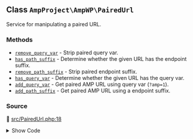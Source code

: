 ## Class `AmpProject\AmpWP\PairedUrl`

Service for manipulating a paired URL.

### Methods

* [`remove_query_var`](../method/PairedUrl/remove_query_var.md) - Strip paired query var.
* [`has_path_suffix`](../method/PairedUrl/has_path_suffix.md) - Determine whether the given URL has the endpoint suffix.
* [`remove_path_suffix`](../method/PairedUrl/remove_path_suffix.md) - Strip paired endpoint suffix.
* [`has_query_var`](../method/PairedUrl/has_query_var.md) - Determine whether the given URL has the query var.
* [`add_query_var`](../method/PairedUrl/add_query_var.md) - Get paired AMP URL using query var (`?amp=1`).
* [`add_path_suffix`](../method/PairedUrl/add_path_suffix.md) - Get paired AMP URL using a endpoint suffix.
### Source

:link: [src/PairedUrl.php:18](/src/PairedUrl.php#L18-L146)

<details>
<summary>Show Code</summary>

```php
final class PairedUrl implements Service {

	/**
	 * Strip paired query var.
	 *
	 * @param string $url URL (or REQUEST_URI).
	 * @return string URL.
	 */
	public function remove_query_var( $url ) {
		return remove_query_arg( amp_get_slug(), $url );
	}

	/**
	 * Determine whether the given URL has the endpoint suffix.
	 *
	 * @param string $url URL (or REQUEST_URI).
	 * @return bool Has endpoint suffix.
	 */
	public function has_path_suffix( $url ) {
		$path    = wp_parse_url( $url, PHP_URL_PATH );
		$pattern = sprintf(
			':/%s/?$:',
			preg_quote( amp_get_slug(), ':' )
		);

		return (bool) preg_match( $pattern, $path );
	}

	/**
	 * Strip paired endpoint suffix.
	 *
	 * @param string $url URL (or REQUEST_URI).
	 * @return string URL.
	 */
	public function remove_path_suffix( $url ) {
		return preg_replace(
			sprintf(
				':/%s(?=/?(\?|#|$)):',
				preg_quote( amp_get_slug(), ':' )
			),
			'',
			$url
		);
	}

	/**
	 * Determine whether the given URL has the query var.
	 *
	 * @param string $url URL (or REQUEST_URI).
	 * @return bool Has query var.
	 */
	public function has_query_var( $url ) {
		$parsed_url = wp_parse_url( $url );
		if ( ! empty( $parsed_url['query'] ) ) {
			$query_vars = [];
			wp_parse_str( $parsed_url['query'], $query_vars );
			if ( isset( $query_vars[ amp_get_slug() ] ) ) {
				return true;
			}
		}
		return false;
	}

	/**
	 * Get paired AMP URL using query var (`?amp=1`).
	 *
	 * @param string $url   URL (or REQUEST_URI).
	 * @param string $value Value. Defaults to 1.
	 * @return string AMP URL.
	 */
	public function add_query_var( $url, $value = '1' ) {
		return add_query_arg( amp_get_slug(), $value, $url );
	}

	/**
	 * Get paired AMP URL using a endpoint suffix.
	 *
	 * @todo The URL parsing and serialization logic here should ideally be put into a reusable class.
	 *
	 * @param string $url URL (or REQUEST_URI).
	 * @return string AMP URL.
	 */
	public function add_path_suffix( $url ) {
		$url = $this->remove_path_suffix( $url );

		$parsed_url = wp_parse_url( $url );
		if ( false === $parsed_url ) {
			$parsed_url = [];
		}

		$parsed_url = array_merge(
			wp_parse_url( home_url( '/' ) ),
			$parsed_url
		);

		if ( empty( $parsed_url['scheme'] ) ) {
			$parsed_url['scheme'] = is_ssl() ? 'https' : 'http';
		}
		if ( empty( $parsed_url['host'] ) ) {
			// phpcs:ignore WordPress.Security.ValidatedSanitizedInput.InputNotSanitized
			$parsed_url['host'] = ! empty( $_SERVER['HTTP_HOST'] ) ? wp_unslash( $_SERVER['HTTP_HOST'] ) : 'localhost';
		}

		$parsed_url['path']  = trailingslashit( $parsed_url['path'] );
		$parsed_url['path'] .= user_trailingslashit( amp_get_slug(), 'amp' );

		$amp_url = $parsed_url['scheme'] . '://';
		if ( ! empty( $parsed_url['user'] ) ) {
			$amp_url .= $parsed_url['user'];
			if ( ! empty( $parsed_url['pass'] ) ) {
				$amp_url .= ':' . $parsed_url['pass'];
			}
			$amp_url .= '@';
		}
		$amp_url .= $parsed_url['host'];
		if ( ! empty( $parsed_url['port'] ) ) {
			$amp_url .= ':' . $parsed_url['port'];
		}
		$amp_url .= $parsed_url['path'];
		if ( ! empty( $parsed_url['query'] ) ) {
			$amp_url .= '?' . $parsed_url['query'];
		}
		if ( ! empty( $parsed_url['fragment'] ) ) {
			$amp_url .= '#' . $parsed_url['fragment'];
		}

		return $amp_url;
	}
}
```

</details>

